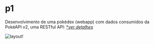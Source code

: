 # p1
Desenvolvimento de uma pokédex (webapp) com dados consumidos da PokéAPI v2, uma RESTful API: [**ver detalhes*](https://aprendacodar.blogspot.com/2022/04/desenvolvimento-de-uma-pokedex-webapp.html)

![layout!](https://blogger.googleusercontent.com/img/b/R29vZ2xl/AVvXsEgFyBGZTD94paX-a9XI60LzTEw4b_2Zids4DbVoFpA6EZgQ41L5pn4NO3gvik-HtOmW_fBVXvU-ejmdrI5cFH95aVnC9x1vlNmTpIGWTgid7YK8YoIqeGISYMAgq_TNmVjnuq367I--RS-EZofwYXYnTY7v4hQqnEjTEc9x7XXe0-d0s94HOqT6IgLL/s1600/img1.png)
